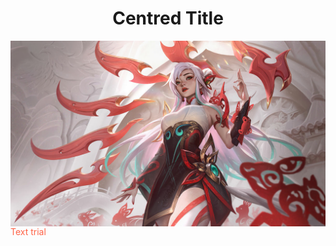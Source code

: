 <h1 style="text-align: center;"> Centred Title </h1>
<img style="float:right;" src="Irelia.jpg">
<p style="color:Tomato;"> Text trial </p>
